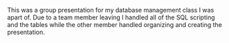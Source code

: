 This was a group presentation for my 
database management class I was apart 
of. Due to a team member leaving I handled
all of the SQL scripting and the tables while 
the other member handled organizing and creating
the presentation. 
